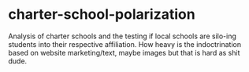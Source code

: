 # charter-school-polarization
Analysis of charter schools and the testing if local schools are silo-ing students into their respective affiliation. How heavy is the indoctrination based on website marketing/text, maybe images but that is hard as shit dude.
